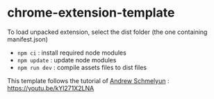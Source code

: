 # chrome-extension-template

To load unpacked extension, select the dist folder (the one containing manifest.json)

* `npm ci` : install required node modules
* `npm update` : update node modules
* `npm run dev` : compile assets files to dist files

This template follows the tutorial of [Andrew Schmelyun](https://www.youtube.com/c/ASchmelyun) : https://youtu.be/kYl271X2LNA
